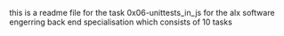 this is a readme file for the task 0x06-unittests_in_js for the alx software engerring back end specialisation which consists of 10 tasks